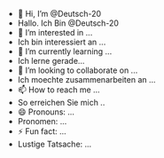 - 👋 Hi, I’m @Deutsch-20
- Hallo. Ich Bin @Deutsch-20
- 👀 I’m interested in ...
- Ich bin interessiert an ...
- 🌱 I’m currently learning ...
- Ich lerne gerade...
- 💞️ I’m looking to collaborate on ...
- Ich moechte zusammenarbeiten an ...
- 📫 How to reach me ...
- So erreichen Sie mich ..
- 😄 Pronouns: ...
- Pronomen: ...
- ⚡ Fun fact: ...
- Lustige Tatsache: ...

<!---
Deutsch-20/Deutsch-20 is a ✨ special ✨ repository because its `README.md` (this file) appears on your GitHub profile.
You can click the Preview link to take a look at your changes.
--->
